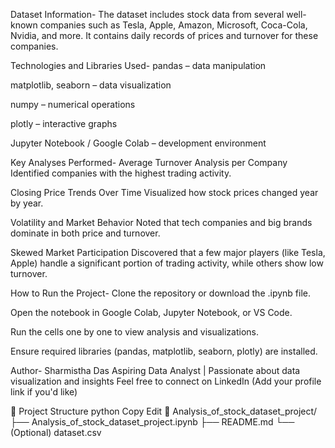Dataset Information-
The dataset includes stock data from several well-known companies such as Tesla, Apple, Amazon, Microsoft, Coca-Cola, Nvidia, and more. It contains daily records of prices and turnover for these companies.

Technologies and Libraries Used-
pandas – data manipulation

matplotlib, seaborn – data visualization

numpy – numerical operations

plotly – interactive graphs

Jupyter Notebook / Google Colab – development environment

Key Analyses Performed-
Average Turnover Analysis per Company
Identified companies with the highest trading activity.

Closing Price Trends Over Time
Visualized how stock prices changed year by year.

Volatility and Market Behavior
Noted that tech companies and big brands dominate in both price and turnover.

Skewed Market Participation
Discovered that a few major players (like Tesla, Apple) handle a significant portion of trading activity, while others show low turnover.

How to Run the Project-
Clone the repository or download the .ipynb file.

Open the notebook in Google Colab, Jupyter Notebook, or VS Code.

Run the cells one by one to view analysis and visualizations.

Ensure required libraries (pandas, matplotlib, seaborn, plotly) are installed.

Author-
Sharmistha Das
Aspiring Data Analyst | Passionate about data visualization and insights
Feel free to connect on LinkedIn (Add your profile link if you'd like)

📁 Project Structure
python
Copy
Edit
📂 Analysis_of_stock_dataset_project/
├── Analysis_of_stock_dataset_project.ipynb
├── README.md
└── (Optional) dataset.csv
